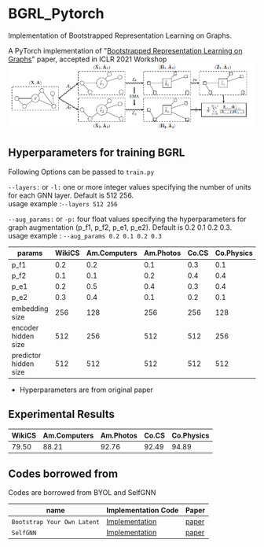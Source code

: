 # BGRL_Pytorch
Implementation of Bootstrapped Representation Learning on Graphs.

A PyTorch implementation of "<a href="https://arxiv.org/pdf/2102.06514.pdf">Bootstrapped Representation Learning on Graphs</a>" paper, accepted in ICLR 2021 Workshop  
<img src="img/model.PNG" width="700px"></img>


## Hyperparameters for training BGRL
Following Options can be passed to `train.py`
  

`--layers:` or `-l:`
one or more integer values specifying  the number of units for each GNN layer. Default is 512 256.  
usage example :`--layers 512 256`  
  

`--aug_params:` or `-p:`
four float values specifying the hyperparameters for graph augmentation (p_f1, p_f2, p_e1, p_e2). Default is 0.2 0.1 0.2 0.3.  
usage example : `--aug_params 0.2 0.1 0.2 0.3`



|params|WikiCS|Am.Computers|Am.Photos|Co.CS|Co.Physics|
|------|------|------------|---------|-----|----------| 
|p_f1  |0.2   |0.2         |0.1      |0.3  |0.1       |
|p_f2  |0.1   |0.1         |0.2      |0.4  |0.4       |
|p_e1  |0.2   |0.5         |0.4      |0.3  |0.4       |
|p_e2  |0.3   |0.4         |0.1      |0.2  |0.1       |
|embedding size|256|128|256|256|128|
|encoder hidden size|512|256|512|512|256|
|predictor hidden size|512|512|512|512|512|
* Hyperparameters are from original paper


## Experimental Results
|WikiCS|Am.Computers|Am.Photos|Co.CS|Co.Physics|
|------|------------|---------|-----|----------| 
|79.50 |88.21       |92.76    |92.49|94.89     |


## Codes borrowed from
Codes are borrowed from BYOL and SelfGNN


| name        | Implementation Code | Paper   |
| ----------- | ------------------- | ------- | 
| `Bootstrap Your Own Latent`| <a href="https://github.com/lucidrains/byol-pytorch">Implementation</a>| <a href="https://arxiv.org/pdf/2006.07733.pdf">paper</a>|
| `SelfGNN`| <a href="https://github.com/zekarias-tilahun/SelfGNN">Implementation</a>| <a href="https://arxiv.org/pdf/2103.14958.pdf">paper</a>|
